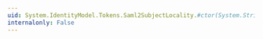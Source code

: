 ```yaml
---
uid: System.IdentityModel.Tokens.Saml2SubjectLocality.#ctor(System.String,System.String)
internalonly: False
---
```

